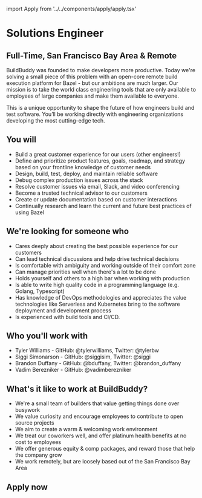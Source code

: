 import Apply from '../../components/apply/apply.tsx'

# Solutions Engineer

## Full-Time, San Francisco Bay Area & Remote

BuildBuddy was founded to make developers more productive. Today we're solving a small piece of this problem with an open-core remote build execution platform for Bazel - but our ambitions are much larger. Our mission is to take the world class engineering tools that are only available to employees of large companies and make them available to everyone.

This is a unique opportunity to shape the future of how engineers build and test software. You’ll be working directly with engineering organizations developing the most cutting-edge tech.

## ‍You will

- Build a great customer experience for our users (other engineers!)
- Define and prioritize product features, goals, roadmap, and strategy based on your frontline knowledge of customer needs
- Design, build, test, deploy, and maintain reliable software
- Debug complex production issues across the stack
- Resolve customer issues via email, Slack, and video conferencing
- Become a trusted technical advisor to our customers
- Create or update documentation based on customer interactions
- Continually research and learn the current and future best practices of using Bazel

## ‍We're looking for someone who

- Cares deeply about creating the best possible experience for our customers
- Can lead technical discussions and help drive technical decisions
- Is comfortable with ambiguity and working outside of their comfort zone
- Can manage priorities well when there's a lot to be done
- Holds yourself and others to a high bar when working with production
- Is able to write high quality code in a programming language (e.g. Golang, Typescript)
- Has knowledge of DevOps methodologies and appreciates the value technologies like Serverless and Kubernetes bring to the software deployment and development process
- Is experienced with build tools and CI/CD.

## ‍Who you'll work with

- Tyler Williams - GitHub: @tylerwilliams, Twitter: @tylerbw
- Siggi Simonarson - GitHub: @siggisim, Twitter: @siggi
- Brandon Duffany - GitHub: @bduffany, Twitter: @brandon_duffany
- Vadim Berezniker - GitHub: @vadimberezniker
  ‍

## What's it like to work at BuildBuddy?

- We're a small team of builders that value getting things done over busywork
- We value curiosity and encourage employees to contribute to open source projects
- We aim to create a warm & welcoming work environment
- We treat our coworkers well, and offer platinum health benefits at no cost to employees
- We offer generous equity & comp packages, and reward those that help the company grow
- We work remotely, but are loosely based out of the San Francisco Bay Area

## Apply now

<Apply />
